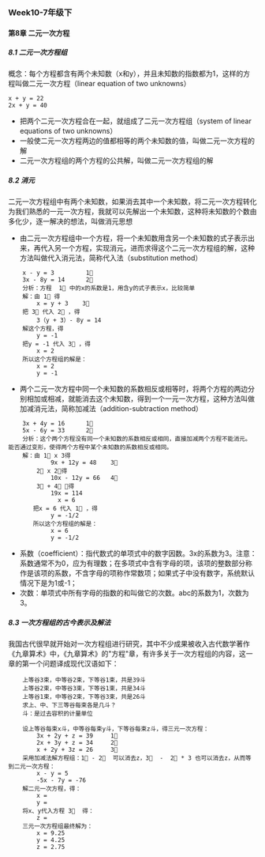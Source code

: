 ### Week10-7年级下
#### 第8章 二元一次方程
##### 8.1 二元一次方程组
概念：每个方程都含有两个未知数（x和y），并且未知数的指数都为1，这样的方程叫做二元一次方程（linear equation of two unknowns）
```text
x + y = 22
2x + y = 40
```
* 把两个二元一次方程合在一起，就组成了二元一次方程组（system of linear equations of two unknowns）
* 一般使二元一次方程两边的值都相等的两个未知数的值，叫做二元一次方程的解
* 二元一次方程组的两个方程的公共解，叫做二元一次方程组的解
##### 8.2 消元
二元一次方程组中有两个未知数，如果消去其中一个未知数，将二元一次方程转化为我们熟悉的一元一次方程，我就可以先解出一个未知数，这种将未知数的个数由多化少，逐一解决的想法，叫做消元思想
* 由二元一次方程组中一个方程，将一个未知数用含另一个未知数的式子表示出来，再代入另一个方程，实现消元，进而求得这个二元一次方程组的解，这种方法叫做代入消元法，简称代入法（substitution method）
```text
    x - y = 3         1⃣
    3x - 8y = 14      2⃣
    分析：方程  1⃣ 中的x的系数是1，用含y的式子表示x，比较简单
    解：由 1⃣ 得
        x = y + 3    3⃣
    把 3⃣ 代入 2⃣ ，得
        3（y + 3）- 8y = 14
    解这个方程，得
        y = -1
    把y = -1 代入 3⃣ ，得
        x = 2
    所以这个方程组的解是：
        x = 2
        y = -1               
```
* 两个二元一次方程中同一个未知数的系数相反或相等时，将两个方程的两边分别相加或相减，就能消去这个未知数，得到一个一元一次方程，这种方法叫做加减消元法，简称加减法（addition-subtraction method）
```text
    3x + 4y = 16      1⃣
    5x - 6y = 33      2⃣
    分析：这个两个方程没有同一个未知数的系数相反或相同，直接加减两个方程不能消元。能否通过变形，使得两个方程中某个未知数的系数相反或相同。
    解：由 1⃣ x 3得
            9x + 12y = 48    3⃣
        2⃣ x 2，得
            10x - 12y = 66   4⃣
        3⃣ + 4⃣ ，得
            19x = 114
              x = 6
       把x = 6 代入 1⃣ ，得
            y = -1/2
       所以这个方程组的解是：
            x = 6
            y = -1/2               
```
* 系数（coefficient）：指代数式的单项式中的数字因数。3x的系数为3。注意：系数通常不为0，应为有理数；在多项式中含有字母的项，该项的整数部分称作是该项的系数，不含字母的项称作常数项；如果式子中没有数字，系统默认情况下是为1或-1；
* 次数：单项式中所有字母的指数的和叫做它的次数。abc的系数为1，次数为3。
##### 8.3 一次方程组的古今表示及解法
我国古代很早就开始对一次方程组进行研究，其中不少成果被收入古代数学著作《九章算术》中，《九章算术》的"方程"章，有许多关于一次方程组的内容，这一章的第一个问题译成现代汉语如下：
```text
    上等谷3束，中等谷2束，下等谷1束，共是39斗
    上等谷2束，中等谷3束，下等谷1束，共是34斗
    上等谷1束，中等谷2束，下等谷3束，共是26斗
    求上、中、下三等谷每束各是几斗？
    斗：是过去容积的计量单位
    
    设上等谷每束x斗，中等谷每束y斗，下等谷每束z斗，得三元一次方程：
        3x + 2y + z = 39     1⃣
        2x + 3y + z = 34     2⃣
        x + 2y + 3z = 26     3⃣
    采用加减法解方程组：1⃣ - 2⃣  可以消去z，3⃣  -  2⃣ * 3 也可以消去z，从而等到二元一次方程：
        x - y = 5
        -5x - 7y = -76
    解二元一次方程，得：
        x = 
        y = 
    将x、y代入方程 3⃣  得：
        z = 
    三元一次方程组最终解为：
        x = 9.25
        y = 4.25 
        z = 2.75    
 ```
 

